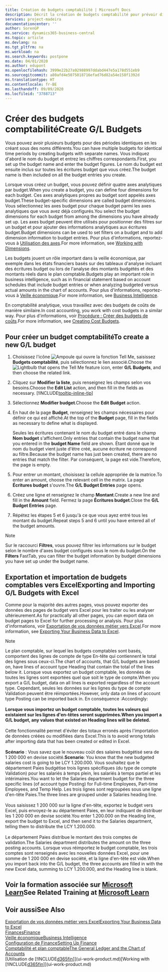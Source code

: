 ```yaml
---
title: Création de budgets comptabilité | Microsoft Docs
description: Décrit la création de budgets comptabilité pour prévoir différentes activités financières et affecter des axes analytiques à des fins de veille économique.
services: project-madeira
documentationcenter: ''
author: SorenGP
ms.service: dynamics365-business-central
ms.topic: article
ms.devlang: na
ms.tgt_pltfrm: na
ms.workload: na
ms.search.keywords: postpone
ms.date: 04/01/2020
ms.author: edupont
ms.openlocfilehash: 3999e22b27a92988997ddabd447e5a178d551eb9
ms.sourcegitcommit: a80afd4e5075018716efad76d82a54e158f1392d
ms.translationtype: HT
ms.contentlocale: fr-BE
ms.lasthandoff: 09/09/2020
ms.locfileid: "3788713"
---
```

# <a name="create-gl-budgets"></a><span data-ttu-id="7f5fc-103">Créer des budgets comptabilité</span><span class="sxs-lookup"><span data-stu-id="7f5fc-103">Create G/L Budgets</span></span>
<span data-ttu-id="7f5fc-104">Vous pouvez avoir plusieurs budgets pour des périodes identiques en les créant sous des noms différents.</span><span class="sxs-lookup"><span data-stu-id="7f5fc-104">You can have multiple budgets for identical time periods by creating budgets with separate names.</span></span> <span data-ttu-id="7f5fc-105">Vous indiquez d'abord le nom du budget et entrez les chiffres correspondants.</span><span class="sxs-lookup"><span data-stu-id="7f5fc-105">First, you set up the budget name and enter the budget figures.</span></span> <span data-ttu-id="7f5fc-106">Le nom du budget est ensuite inclus sur toutes les écritures budget que vous créez.</span><span class="sxs-lookup"><span data-stu-id="7f5fc-106">The budget name is then included on all the budget entries you create.</span></span>  

<span data-ttu-id="7f5fc-107">Lorsque vous créez un budget, vous pouvez définir quatre axes analytiques par budget.</span><span class="sxs-lookup"><span data-stu-id="7f5fc-107">When you create a budget, you can define four dimensions for each budget.</span></span> <span data-ttu-id="7f5fc-108">Ces axes analytiques propres au budget sont appelés axes budget.</span><span class="sxs-lookup"><span data-stu-id="7f5fc-108">These budget-specific dimensions are called budget dimensions.</span></span> <span data-ttu-id="7f5fc-109">Vous sélectionnez les axes budget pour chaque budget parmi les axes analytiques que vous avez déjà configurés.</span><span class="sxs-lookup"><span data-stu-id="7f5fc-109">You select the budget dimensions for each budget from among the dimensions you have already set up.</span></span> <span data-ttu-id="7f5fc-110">Les axes budget peuvent être utilisés pour positionner des filtres sur un budget et pour ajouter des informations analytiques aux écritures budget.</span><span class="sxs-lookup"><span data-stu-id="7f5fc-110">Budget dimensions can be used to set filters on a budget and to add dimension information to budget entries.</span></span> <span data-ttu-id="7f5fc-111">Pour plus d'informations, reportez-vous à [Utilisation des axes](finance-dimensions.md).</span><span class="sxs-lookup"><span data-stu-id="7f5fc-111">For more information, see [Working with Dimensions](finance-dimensions.md).</span></span>

<span data-ttu-id="7f5fc-112">Les budgets jouent un rôle important dans la veille économique, par exemple dans les états financiers basés sur des tableaux d'analyse incluant des écritures budget ou lors de l'analyse des montants budgétés et des montants réels dans le plan comptable.</span><span class="sxs-lookup"><span data-stu-id="7f5fc-112">Budgets play an important role in business intelligence, such as in financial statement based on account schedules that include budget entries or when analyzing budgeted versus actual amounts in the chart of accounts.</span></span> <span data-ttu-id="7f5fc-113">Pour plus d'informations, reportez-vous à [Veille économique](bi.md).</span><span class="sxs-lookup"><span data-stu-id="7f5fc-113">For more information, see [Business Intelligence](bi.md).</span></span>

<span data-ttu-id="7f5fc-114">En comptabilité analytique, vous travaillez avec des budgets de coûts de manière similaire.</span><span class="sxs-lookup"><span data-stu-id="7f5fc-114">In cost accounting, you work with cost budgets in a similar way.</span></span> <span data-ttu-id="7f5fc-115">Pour plus d'informations, voir [Procédure : Créer des budgets de coûts](finance-create-cost-budgets.md).</span><span class="sxs-lookup"><span data-stu-id="7f5fc-115">For more information, see [Creating Cost Budgets](finance-create-cost-budgets.md).</span></span>    

## <a name="to-create-a-new-gl-budget"></a><span data-ttu-id="7f5fc-116">Pour créer un budget comptabilité</span><span class="sxs-lookup"><span data-stu-id="7f5fc-116">To create a new G/L budget</span></span>  
1. <span data-ttu-id="7f5fc-117">Choisissez l'icône ![Ampoule qui ouvre la fonction Tell Me](media/ui-search/search_small.png "Dites-moi ce que vous voulez faire"), saisissez **Budgets comptabilité**, puis sélectionnez le lien associé.</span><span class="sxs-lookup"><span data-stu-id="7f5fc-117">Choose the ![Lightbulb that opens the Tell Me feature](media/ui-search/search_small.png "Tell me what you want to do") icon, enter **G/L Budgets**, and then choose the related link.</span></span>  
2. <span data-ttu-id="7f5fc-118">Cliquez sur **Modifier la liste**, puis renseignez les champs selon vos besoins.</span><span class="sxs-lookup"><span data-stu-id="7f5fc-118">Choose the **Edit List** action, and then fill in the fields as necessary.</span></span> [!INCLUDE[tooltip-inline-tip](includes/tooltip-inline-tip_md.md)]  
3. <span data-ttu-id="7f5fc-119">Sélectionnez **Modifier budget**.</span><span class="sxs-lookup"><span data-stu-id="7f5fc-119">Choose the **Edit Budget** action.</span></span>
4. <span data-ttu-id="7f5fc-120">En haut de la page **Budget**, renseignez les champs nécessaires pour définir ce qui est affiché.</span><span class="sxs-lookup"><span data-stu-id="7f5fc-120">At the top of the **Budget** page, fill in the fields as necessary to define what is displayed.</span></span>  

    <span data-ttu-id="7f5fc-121">Seules les écritures contenant le nom du budget entré dans le champ **Nom budget** s'affichent.</span><span class="sxs-lookup"><span data-stu-id="7f5fc-121">Only entries that contain the budget name that you entered in the **budget Name** field are shown.</span></span> <span data-ttu-id="7f5fc-122">Étant donné que le nom du budget vient juste d'être créé, aucune écriture ne correspond au filtre.</span><span class="sxs-lookup"><span data-stu-id="7f5fc-122">Because the budget name has just been created, there are no entries that match the filter.</span></span> <span data-ttu-id="7f5fc-123">Par conséquent, la page est vide.</span><span class="sxs-lookup"><span data-stu-id="7f5fc-123">Therefore, the page is empty.</span></span>  
5. <span data-ttu-id="7f5fc-124">Pour entrer un montant, choisissez la cellule appropriée de la matrice.</span><span class="sxs-lookup"><span data-stu-id="7f5fc-124">To enter an amount, choose the relevant cell in the matrix.</span></span> <span data-ttu-id="7f5fc-125">La page **Écritures budget** s'ouvre.</span><span class="sxs-lookup"><span data-stu-id="7f5fc-125">The **G/L Budget Entries** page opens.</span></span>  
6. <span data-ttu-id="7f5fc-126">Créez une ligne et renseignez le champ **Montant**.</span><span class="sxs-lookup"><span data-stu-id="7f5fc-126">Create a new line and fill in the **Amount** field.</span></span> <span data-ttu-id="7f5fc-127">Fermez la page **Écritures budget**.</span><span class="sxs-lookup"><span data-stu-id="7f5fc-127">Close the **G/L Budget Entries** page.</span></span>  
7. <span data-ttu-id="7f5fc-128">Répétez les étapes 5 et 6 jusqu'à ce que vous ayez entré tous les montant du budget.</span><span class="sxs-lookup"><span data-stu-id="7f5fc-128">Repeat steps 5 and 6 until you have entered all of the budget amounts.</span></span>  

> [!NOTE]  
>  <span data-ttu-id="7f5fc-129">Sur le raccourci **Filtres**, vous pouvez filtrer les informations sur le budget selon le nombre d'axes budget configurés sous le nom du budget.</span><span class="sxs-lookup"><span data-stu-id="7f5fc-129">On the **Filters** FastTab, you can filter the budget information by budget dimensions you have set up under the budget name.</span></span>

## <a name="exporting-and-importing-gl-budgets-with-excel"></a><span data-ttu-id="7f5fc-130">Exportation et importation de budgets comptables vers Excel</span><span class="sxs-lookup"><span data-stu-id="7f5fc-130">Exporting and Importing G/L Budgets with Excel</span></span>
<span data-ttu-id="7f5fc-131">Comme pour la majorité des autres pages, vous pouvez exporter des données des pages de budget vers Excel pour les traiter ou les analyser ultérieurement.</span><span class="sxs-lookup"><span data-stu-id="7f5fc-131">As for practically all other pages, you can export data on budget pages to Excel for further processing or analysis.</span></span> <span data-ttu-id="7f5fc-132">Pour plus d'informations, voir [Exportation de vos données métier vers Excel](about-export-data.md).</span><span class="sxs-lookup"><span data-stu-id="7f5fc-132">For more information, see [Exporting Your Business Data to Excel](about-export-data.md).</span></span>

> [!NOTE]
> <span data-ttu-id="7f5fc-133">Le plan comptable, sur lequel les budgets comptables sont basés, comportent des lignes de compte de type En-tête qui contiennent le total des lignes sous ceux-ci.</span><span class="sxs-lookup"><span data-stu-id="7f5fc-133">The chart of accounts, that G/L budgets are based on, have lines of account type Heading that contain the total of the lines below it.</span></span> <span data-ttu-id="7f5fc-134">Lorsque vous exportez un budget comptable, les données de toutes les lignes sont exportées quel que soit le type de compte.</span><span class="sxs-lookup"><span data-stu-id="7f5fc-134">When you export a G/L budget, data on all lines is exported regardless of the account type.</span></span> <span data-ttu-id="7f5fc-135">Cependant, seules les données sur les lignes du type de compte Validation peuvent être réimportées.</span><span class="sxs-lookup"><span data-stu-id="7f5fc-135">However, only data on lines of account type Posting can be imported back in.</span></span> <span data-ttu-id="7f5fc-136">En conséquence :</span><span class="sxs-lookup"><span data-stu-id="7f5fc-136">Accordingly:</span></span> <br /><br /> <span data-ttu-id="7f5fc-137">**Lorsque vous importez un budget comptable, toutes les valeurs qui existaient sur les lignes d'en-têtes seront supprimées.**</span><span class="sxs-lookup"><span data-stu-id="7f5fc-137">**When you import a G/L budget, any values that existed on Heading lines will be deleted.**</span></span> <br /><br /> <span data-ttu-id="7f5fc-138">Cette fonctionnalité permet d'éviter des totaux erronés après l'importation de données créées ou modifiées dans Excel.</span><span class="sxs-lookup"><span data-stu-id="7f5fc-138">This is to avoid wrong totals after importing data that has been created or edited in Excel.</span></span><br /><br /> <span data-ttu-id="7f5fc-139">**Scénario** : Vous savez que le nouveau coût des salaires budgétisé sera de 1 200 000 en devise société.</span><span class="sxs-lookup"><span data-stu-id="7f5fc-139">**Scenario**: You know that the new budgeted salaries cost is going to be LCY 1.200.000.</span></span> <span data-ttu-id="7f5fc-140">Vous souhaitez que le département Paies budgétise trois lignes spécifiques (du type de compte Validation) pour les salariés à temps plein, les salariés à temps partiel et les intérimaires.</span><span class="sxs-lookup"><span data-stu-id="7f5fc-140">You want to let the Salaries department budget for the three specific lines (of account type Posting) for Full-time Employees, Part-time Employees, and Temp Help.</span></span> <span data-ttu-id="7f5fc-141">Les trois lignes sont regroupées sous une ligne d'en-tête Paies.</span><span class="sxs-lookup"><span data-stu-id="7f5fc-141">The three lines are grouped under a Salaries heading line.</span></span><br /><br /><span data-ttu-id="7f5fc-142">Vous saisissez 1 200 000 sur la ligne d'en-tête, exportez le budget vers Excel, puis envoyez-le au département Paies, en leur indiquant de distribuer les 1 200 000 en devise société.</span><span class="sxs-lookup"><span data-stu-id="7f5fc-142">You enter 1.200.000 on the Heading line, export the budget to Excel, and then send it to the Salaries department, telling them to distribute the LCY 1.200.000.</span></span><br /><br /> <span data-ttu-id="7f5fc-143">Le département Paies distribue le montant des trois comptes de validation.</span><span class="sxs-lookup"><span data-stu-id="7f5fc-143">The Salaries department distributes the amount on the three posting accounts.</span></span> <span data-ttu-id="7f5fc-144">Lorsque vous réimportez le budget comptable, les trois comptes sont renseignés avec les nouvelles données Excel, pour une somme de 1 200 000 en devise société, et la ligne d'en-tête est vide.</span><span class="sxs-lookup"><span data-stu-id="7f5fc-144">When you import back into the G/L budget, the three accounts are filled in with the new Excel data, summing to LCY 1.200.000, and the Heading line is blank.</span></span>

## <a name="see-related-training-at-microsoft-learn"></a><span data-ttu-id="7f5fc-145">Voir la formation associée sur [Microsoft Learn](/learn/modules/budgets-exchange-rates-dynamics-365-business-central/index)</span><span class="sxs-lookup"><span data-stu-id="7f5fc-145">See Related Training at [Microsoft Learn](/learn/modules/budgets-exchange-rates-dynamics-365-business-central/index)</span></span>

## <a name="see-also"></a><span data-ttu-id="7f5fc-146">Voir aussi</span><span class="sxs-lookup"><span data-stu-id="7f5fc-146">See Also</span></span>
[<span data-ttu-id="7f5fc-147">Exportation de vos données métier vers Excel</span><span class="sxs-lookup"><span data-stu-id="7f5fc-147">Exporting Your Business Data to Excel</span></span>](about-export-data.md)  
[<span data-ttu-id="7f5fc-148">Finances</span><span class="sxs-lookup"><span data-stu-id="7f5fc-148">Finance</span></span>](finance.md)  
[<span data-ttu-id="7f5fc-149">Veille économique</span><span class="sxs-lookup"><span data-stu-id="7f5fc-149">Business Intelligence</span></span>](bi.md)  
[<span data-ttu-id="7f5fc-150">Configuration de Finance</span><span class="sxs-lookup"><span data-stu-id="7f5fc-150">Setting Up Finance</span></span>](finance-setup-finance.md)  
[<span data-ttu-id="7f5fc-151">Comptabilité et plan comptable</span><span class="sxs-lookup"><span data-stu-id="7f5fc-151">The General Ledger and the Chart of Accounts</span></span>](finance-general-ledger.md)  
<span data-ttu-id="7f5fc-152">[Utilisation de [!INCLUDE[d365fin](includes/d365fin_md.md)]](ui-work-product.md)</span><span class="sxs-lookup"><span data-stu-id="7f5fc-152">[Working with [!INCLUDE[d365fin](includes/d365fin_md.md)]](ui-work-product.md)</span></span>  
